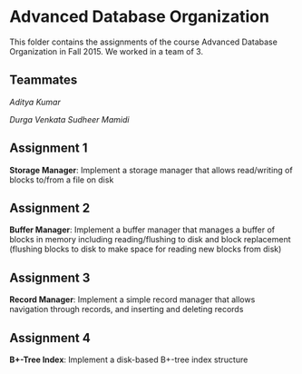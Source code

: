 # Advanced Database Organization

This folder contains the assignments of the course Advanced Database Organization in Fall 2015. We worked in a team of 3.

## Teammates
*Aditya Kumar*

*Durga Venkata Sudheer Mamidi*

## Assignment 1 
**Storage Manager**: Implement a storage manager that allows read/writing of blocks to/from a file on disk

## Assignment 2
**Buffer Manager**: Implement a buffer manager that manages a buffer of blocks in memory including reading/flushing to disk and block replacement (flushing blocks to disk to make space for reading new blocks from disk)

## Assignment 3 
**Record Manager**: Implement a simple record manager that allows navigation through records, and inserting and deleting records

## Assignment 4 
**B+-Tree Index**: Implement a disk-based B+-tree index structure